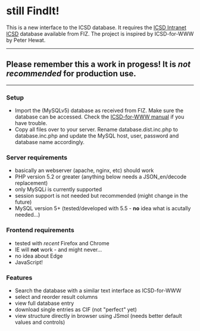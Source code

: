 # still FindIt!

This is a new interface to the ICSD database. It requires the [ICSD Intranet ICSD](http://www2.fiz-karlsruhe.de/icsd_intranet.html) database available from FIZ. The project is inspired by ICSD-for-WWW by Peter Hewat.

---
## Please remember this a work in progess! It is *not recommended* for production use.
---

### Setup
* Import the (MySQLv5) database as received from FIZ. Make sure the database can be accessed. Check the [ICSD-for-WWW manual](http://icsd.ill.fr/icsd/install/index.html) if you have trouble.
* Copy all files over to your server. Rename database.dist.inc.php to database.inc.php and update the MySQL host, user, password and database name accordingly.

### Server requirements
* basically an webserver (apache, nginx, etc) should work
* PHP version 5.2 or greater (anything below needs a JSON_en/decode replacement)
* only MySQLi is currently supported
* session support is not needed but recommended (might change in the future)
* MySQL version 5+ (tested/developed with 5.5 - **no** idea what is acutally needed...)

### Frontend requirements
* tested with *recent* Firefox and Chrome
* IE will **not** work - and might never...
* no idea about Edge
* JavaScript!

### Features
* Search the database with a similar text interface as ICSD-for-WWW
* select and reorder result columns
* view full database entry
* download single entries as CIF (not "perfect" yet)
* view structure directly in browser using JSmol (needs better default values and controls)
